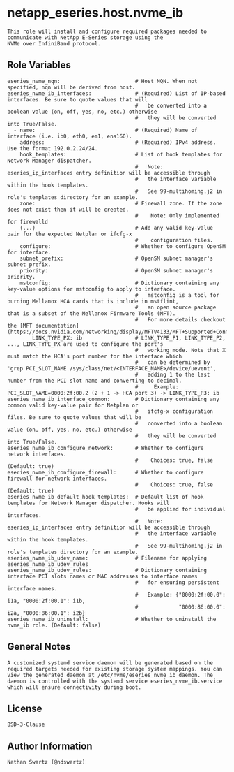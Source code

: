 # netapp_eseries.host.nvme_ib
    This role will install and configure required packages needed to communicate with NetApp E-Series storage using the
    NVMe over InfiniBand protocol.

## Role Variables
    eseries_nvme_nqn:                        # Host NQN. When not specified, nqn will be derived from host.
    eseries_nvme_ib_interfaces:              # (Required) List of IP-based interfaces. Be sure to quote values that will
                                             #   be converted into a boolean value (on, off, yes, no, etc.) otherwise
                                             #   they will be converted into True/False.
      - name:                                # (Required) Name of interface (i.e. ib0, eth0, em1, ens160).
        address:                             # (Required) IPv4 address. Use the format 192.0.2.24/24.
        hook_templates:                      # List of hook templates for Network Manager dispatcher.
                                             #   Note: eseries_ip_interfaces entry definition will be accessible through
                                             #   the interface variable within the hook templates.
                                             #   See 99-multihoming.j2 in role's templates directory for an example.
        zone:                                # Firewall zone. If the zone does not exist then it will be created.
                                             #    Note: Only implemented for firewalld
        (...)                                # Add any valid key-value pair for the expected Netplan or ifcfg-x
                                             #    configuration files.
        configure:                           # Whether to configure OpenSM for interface.
        subnet_prefix:                       # OpenSM subnet manager's subnet prefix.
        priority:                            # OpenSM subnet manager's priority.
        mstconfig:                           # Dictionary containing any key-value options for mstconfig to apply to interface.
                                             #   mstconfig is a tool for burning Mellanox HCA cards that is include in mstflint,
                                             #   an open source package that is a subset of the Mellanox Firmware Tools (MFT).
                                             #   For more details checkout the [MFT documentation](https://docs.nvidia.com/networking/display/MFTV4133/MFT+Supported+Configurations+and+Parameters)
            LINK_TYPE_PX: ib                 # LINK_TYPE_P1, LINK_TYPE_P2, ..., LINK_TYPE_PX are used to configure the port's
                                             #   working mode. Note that X must match the HCA's port number for the interface which
                                             #   can be determined by 'grep PCI_SLOT_NAME /sys/class/net/<INTERFACE_NAME>/device/uevent',
                                             #   adding 1 to the last number from the PCI slot name and converting to decimal.
                                             #     Example: PCI_SLOT_NAME=0000:2f:00.2 (2 + 1 -> HCA port 3) -> LINK_TYPE_P3: ib
    eseries_nvme_ib_interface_common:        # Dictionary containing any common valid key-value pair for Netplan or
                                             #   ifcfg-x configuration files. Be sure to quote values that will be
                                             #   converted into a boolean value (on, off, yes, no, etc.) otherwise
                                             #   they will be converted into True/False.
    eseries_nvme_ib_configure_network:       # Whether to configure network interfaces.
                                             #    Choices: true, false (Default: true)
    eseries_nvme_ib_configure_firewall:      # Whether to configure firewall for network interfaces.
                                             #    Choices: true, false (Default: true)
    eseries_nvme_ib_default_hook_templates:  # Default list of hook templates for Network Manager dispatcher. Hooks will
                                             #   be applied for individual interfaces.
                                             #   Note: eseries_ip_interfaces entry definition will be accessible through
                                             #   the interface variable within the hook templates.
                                             #   See 99-multihoming.j2 in role's templates directory for an example.
    eseries_nvme_ib_udev_name:               # Filename for applying eseries_nvme_ib_udev_rules
    eseries_nvme_ib_udev_rules:              # Dictionary containing interface PCI slots names or MAC addresses to interface names
                                             #   for ensuring persistent interface names.
                                             #   Example: {"0000:2f:00.0": i1a, "0000:2f:00.1": i1b,
                                             #             "0000:86:00.0": i2a, "0000:86:00.1": i2b}
    eseries_nvme_ib_uninstall:               # Whether to uninstall the nvme_ib role. (Default: false)

## General Notes
    A customized systemd service daemon will be generated based on the required targets needed for existing storage system mappings. You can view the generated daemon at /etc/nvme/eseries_nvme_ib_daemon. The daemon is controlled with the systemd service eseries_nvme_ib.service which will ensure connectivity during boot.

## License
    BSD-3-Clause

## Author Information
    Nathan Swartz (@ndswartz)
